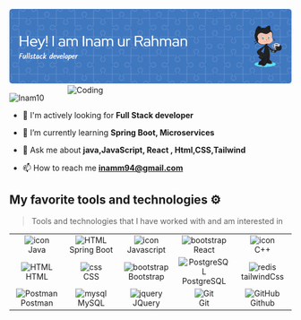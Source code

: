 <!-- # Inam10
 My profile page. -->

![github-header-image (1)](https://github.com/Inam10/Inam10/blob/main/github-header-image.png?raw=true)
<img align="right" alt="Coding" width="400" src="https://cdn.dribbble.com/users/1162077/screenshots/3848914/programmer.gif">
<p align="left"> <img src="https://komarev.com/ghpvc/?username=Inam10&label=Profile%20views&color=0e75b6&style=flat" alt="Inam10" /> </p>

- 🔭 I'm actively looking for  **Full Stack developer**

- 🌱 I’m currently learning **Spring Boot, Microservices**
<!-- - 👨‍💻 All of my projects are available at [https://Inam10.github.io/projects/#/](https://Inam10.github.io/projects//#/) -->


- 💬 Ask me about **java,JavaScript, React , Html,CSS,Tailwind**

- 📫 How to reach me **inamm94@gmail.com**


## My favorite tools and technologies ⚙️

> Tools and technologies that I have worked with and am interested in

<table>
  <tr>
   
   <td align="center" width="96">
        <img src="https://techstack-generator.vercel.app/java-icon.svg" alt="icon" width="65" height="65" />
      <br>Java
    </td>
     <td align="center"  width="96">
        <img src="https://skillicons.dev/icons?i=spring" width="48" height="48" alt="HTML" />
      <br>Spring Boot
    </td>
    <td align="center" width="96">
        <img src="https://techstack-generator.vercel.app/js-icon.svg" alt="icon" width="65" height="65" />
      <br>Javascript
    </td>
    <td align="center"  width="96">
        <img src="https://skillicons.dev/icons?i=react" width="48" height="48" alt="bootstrap" />
      <br>React
    </td>
    <td align="center" width="96">
        <img src="https://techstack-generator.vercel.app/cpp-icon.svg" alt="icon" width="65" height="65" />
      <br>C++
    </td>
  </tr>
  <tr>
    <td align="center"  width="96">
        <img src="https://skillicons.dev/icons?i=html" width="48" height="48" alt="HTML" />
      <br>HTML
    </td>
    <td align="center" width="96">
        <img src="https://skillicons.dev/icons?i=css" width="48" height="48" alt="css" />
      <br>CSS
    </td>
    <td align="center"  width="96">
        <img src="https://skillicons.dev/icons?i=bootstrap" width="48" height="48" alt="bootstrap" />
      <br>Bootstrap
    </td>
   <td align="center" width="96">
        <img src="https://skillicons.dev/icons?i=postgres" width="48" height="48" alt="PostgreSQL" />
      <br>PostgreSQL
    </td>
    <td align="center" width="96">
        <img src="https://skillicons.dev/icons?i=redis" width="48" height="48" alt="redis" />
      <br>tailwindCss
    </td>
  </tr>
 <tr>
      <td align="center" width="96">
        <img src="https://user-images.githubusercontent.com/25181517/192109061-e138ca71-337c-4019-8d42-4792fdaa7128.png" width="48" height="48" alt="Postman" />
      <br>Postman
      <td align="center" width="96">
        <img src="https://skillicons.dev/icons?i=mysql" width="48" height="48" alt="mysql" />
      <br>MySQL
    </td>
        <td align="center" width="96">
        <img src="https://skillicons.dev/icons?i=jquery" width="48" height="48" alt="jquery" />
      <br>JQuery
    </td>
    <td align="center" width="96">
        <img src="https://user-images.githubusercontent.com/25181517/192108372-f71d70ac-7ae6-4c0d-8395-51d8870c2ef0.png" width="48" height="48" alt="Git" />
      <br>Git
    </td>
    <td align="center" width="96">
        <img src="https://user-images.githubusercontent.com/25181517/192108374-8da61ba1-99ec-41d7-80b8-fb2f7c0a4948.png" width="48" height="48" alt="GitHub" />
      <br>Github
    </td>
 </tr>
</table>
<!-- <h3 align="left">Connect with me:</h3>
<p align="left">
<a href="https://linkedin.com/in/ibrahim-abdullah-491279131" target="blank"><img align="center" src="https://raw.githubusercontent.com/Inam10/github-profile-readme-generator/master/src/images/icons/Social/linked-in-alt.svg" alt="ibrahim-abdullah-491279131" height="30" width="40" /></a>
<a href="https://fb.com/ibrahim.s.5477" target="blank"><img align="center" src="https://raw.githubusercontent.com/Inam10/github-profile-readme-generator/master/src/images/icons/Social/facebook.svg" alt="ibrahim.s.5477" height="30" width="40" /></a>
<a href="https://www.codechef.com/users/ibrahim_sayyed" target="blank"><img align="center" src="https://cdn.jsdelivr.net/npm/simple-icons@3.1.0/icons/codechef.svg" alt="ibrahim_sayyed" height="30" width="40" /></a>
<a href="https://www.leetcode.com/Inam10" target="blank"><img align="center" src="https://raw.githubusercontent.com/Inam10/github-profile-readme-generator/master/src/images/icons/Social/leet-code.svg" alt="Inam10" height="30" width="40" /></a>
<a href="https://auth.geeksforgeeks.org/user/ibrahim_ln/profile" target="blank"><img align="center" src="https://raw.githubusercontent.com/Inam10/github-profile-readme-generator/master/src/images/icons/Social/geeks-for-geeks.svg" alt="ibrahim_ln/profile" height="30" width="40" /></a>
</p> -->

<!-- <h3 align="left">Languages and Tools:</h3>
<p align="left"> <a href="https://www.cprogramming.com/" target="_blank" rel="noreferrer"> <img src="https://raw.githubusercontent.com/devicons/devicon/master/icons/c/c-original.svg" alt="c" width="40" height="40"/> </a> <a href="https://www.w3schools.com/cpp/" target="_blank" rel="noreferrer"> <img src="https://raw.githubusercontent.com/devicons/devicon/master/icons/cplusplus/cplusplus-original.svg" alt="cplusplus" width="40" height="40"/> </a> <a href="https://www.w3schools.com/css/" target="_blank" rel="noreferrer"> <img src="https://raw.githubusercontent.com/devicons/devicon/master/icons/css3/css3-original-wordmark.svg" alt="css3" width="40" height="40"/> </a> <a href="https://git-scm.com/" target="_blank" rel="noreferrer"> <img src="https://www.vectorlogo.zone/logos/git-scm/git-scm-icon.svg" alt="git" width="40" height="40"/> </a> <a href="https://www.w3.org/html/" target="_blank" rel="noreferrer"> <img src="https://raw.githubusercontent.com/devicons/devicon/master/icons/html5/html5-original-wordmark.svg" alt="html5" width="40" height="40"/> </a> <a href="https://www.java.com" target="_blank" rel="noreferrer"> <img src="https://raw.githubusercontent.com/devicons/devicon/master/icons/java/java-original.svg" alt="java" width="40" height="40"/> </a> <a href="https://developer.mozilla.org/en-US/docs/Web/JavaScript" target="_blank" rel="noreferrer"> <img src="https://raw.githubusercontent.com/devicons/devicon/master/icons/javascript/javascript-original.svg" alt="javascript" width="40" height="40"/> </a> <a href="https://jestjs.io" target="_blank" rel="noreferrer"> <img src="https://www.vectorlogo.zone/logos/jestjsio/jestjsio-icon.svg" alt="jest" width="40" height="40"/> </a> <a href="https://www.mongodb.com/" target="_blank" rel="noreferrer"> <img src="https://raw.githubusercontent.com/devicons/devicon/master/icons/mongodb/mongodb-original-wordmark.svg" alt="mongodb" width="40" height="40"/> </a> <a href="https://www.mysql.com/" target="_blank" rel="noreferrer"> <img src="https://raw.githubusercontent.com/devicons/devicon/master/icons/mysql/mysql-original-wordmark.svg" alt="mysql" width="40" height="40"/> </a> <a href="https://www.postgresql.org" target="_blank" rel="noreferrer"> <img src="https://raw.githubusercontent.com/devicons/devicon/master/icons/postgresql/postgresql-original-wordmark.svg" alt="postgresql" width="40" height="40"/> </a> <a href="https://postman.com" target="_blank" rel="noreferrer"> <img src="https://www.vectorlogo.zone/logos/getpostman/getpostman-icon.svg" alt="postman" width="40" height="40"/> </a> <a href="https://reactjs.org/" target="_blank" rel="noreferrer"> <img src="https://raw.githubusercontent.com/devicons/devicon/master/icons/react/react-original-wordmark.svg" alt="react" width="40" height="40"/> </a> <a href="https://redis.io" target="_blank" rel="noreferrer"> <img src="https://raw.githubusercontent.com/devicons/devicon/master/icons/redis/redis-original-wordmark.svg" alt="redis" width="40" height="40"/> </a> <a href="https://redux.js.org" target="_blank" rel="noreferrer"> <img src="https://raw.githubusercontent.com/devicons/devicon/master/icons/redux/redux-original.svg" alt="redux" width="40" height="40"/> </a> <a href="https://spring.io/" target="_blank" rel="noreferrer"> <img src="https://www.vectorlogo.zone/logos/springio/springio-icon.svg" alt="spring" width="40" height="40"/> </a> <a href="https://www.typescriptlang.org/" target="_blank" rel="noreferrer"> <img src="https://raw.githubusercontent.com/devicons/devicon/master/icons/typescript/typescript-original.svg" alt="typescript" width="40" height="40"/> </a> </p> -->

<!-- <p>&nbsp;<img align="left" src="https://github-readme-stats.vercel.app/api/top-langs?username=Inam10&show_icons=true&locale=en&layout=compact" alt="Inam10" /></p> -->
<!-- <p>&nbsp;<img align="center" src="https://github-readme-stats.vercel.app/api?username=Inam10&show_icons=true&locale=en" alt="Inam10" /></p> -->

<!-- <p><img align="center" src="https://github-readme-streak-stats.herokuapp.com/?user=Inam10&" alt="Inam10" /></p> -->
